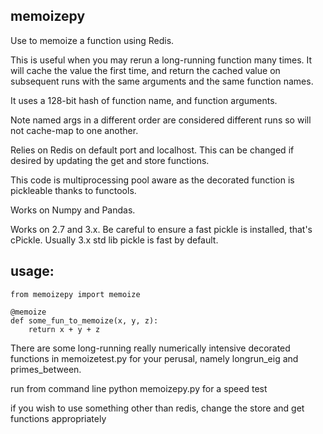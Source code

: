 ## memoizepy

Use to memoize a function using Redis. 

This is useful when you may rerun a long-running function many times. It will cache the value the first time, and return the cached value on subsequent runs with the same arguments and the same function names. 

It uses a 128-bit hash of function name, and function arguments. 

Note named args in a different order are considered different runs so will not cache-map to one another. 

Relies on Redis on default port and localhost. This can be changed if desired by updating the get and store functions. 

This code is multiprocessing pool aware as the decorated function is pickleable thanks to functools. 

Works on Numpy and Pandas.

Works on 2.7 and 3.x. Be careful to ensure a fast pickle is installed, that's cPickle. Usually 3.x std lib pickle is fast by default.

## usage:
```
from memoizepy import memoize

@memoize
def some_fun_to_memoize(x, y, z):
    return x + y + z

```

There are some long-running really numerically intensive decorated functions in memoizetest.py for your perusal, namely longrun_eig and primes_between. 

run from command line python memoizepy.py for a speed test

if you wish to use something other than redis, change the store and get functions appropriately
